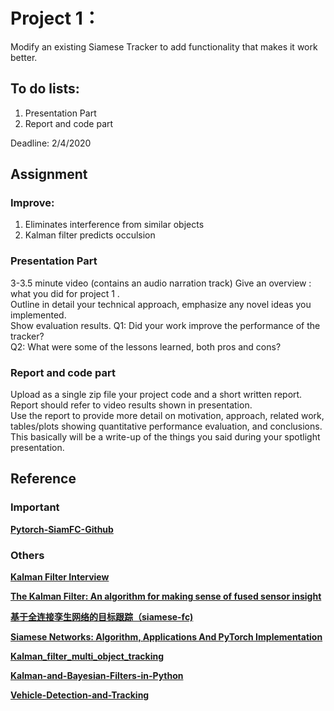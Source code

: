 # Project 1： 
Modify an existing Siamese Tracker to add functionality that makes it work better.  

## To do lists:
1.    Presentation Part
2.    Report and code part

Deadline: 2/4/2020

## Assignment
### Improve:
1.    Eliminates interference from similar objects
2.    Kalman filter predicts occulsion

### Presentation Part
3-3.5 minute video  (contains an audio narration track) 
Give an overview : what you did for project 1 .  
Outline in detail your technical approach,  emphasize any novel ideas you implemented.  
Show evaluation results.
Q1: Did your work improve the performance of the tracker?  
Q2: What were some of the lessons learned, both pros and cons?  

### Report and code part
Upload as a single zip file your project code and a short written report.  
Report should refer to video results shown in presentation.  
Use the report to provide more detail on motivation, approach, related work, tables/plots showing quantitative performance evaluation, and conclusions.  
This basically will be a write-up of the things you said during your spotlight presentation.  


## Reference

### Important
[__Pytorch-SiamFC-Github__](https://github.com/rafellerc/Pytorch-SiamFC)  


### Others
[__Kalman Filter Interview__](https://towardsdatascience.com/kalman-filter-interview-bdc39f3e6cf3)  

[__The Kalman Filter: An algorithm for making sense of fused sensor insight__](https://towardsdatascience.com/kalman-filter-an-algorithm-for-making-sense-from-the-insights-of-various-sensors-fused-together-ddf67597f35e)

[__基于全连接孪生网络的目标跟踪（siamese-fc)__](https://blog.csdn.net/autocyz/article/details/53216786)  

[__Siamese Networks: Algorithm, Applications And PyTorch Implementation__](https://becominghuman.ai/siamese-networks-algorithm-applications-and-pytorch-implementation-4ffa3304c18)

[__Kalman_filter_multi_object_tracking__](https://github.com/srianant/kalman_filter_multi_object_tracking)  

[__Kalman-and-Bayesian-Filters-in-Python__](https://github.com/rlabbe/Kalman-and-Bayesian-Filters-in-Python)  

[__Vehicle-Detection-and-Tracking__](https://github.com/kcg2015/Vehicle-Detection-and-Tracking)  

